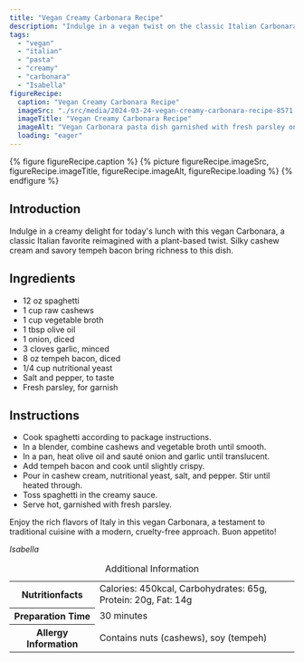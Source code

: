 ```yaml
---
title: "Vegan Creamy Carbonara Recipe"
description: "Indulge in a vegan twist on the classic Italian Carbonara with this creamy recipe. Silky cashew cream and savory tempeh bacon come together to create a rich and flavorful dish."
tags:
  - "vegan"
  - "italian"
  - "pasta"
  - "creamy"
  - "carbonara"
  - "Isabella"
figureRecipe: 
  caption: "Vegan Creamy Carbonara Recipe"
  imageSrc: "./src/media/2024-03-24-vegan-creamy-carbonara-recipe-8571.png"
  imageTitle: "Vegan Creamy Carbonara Recipe"
  imageAlt: "Vegan Carbonara pasta dish garnished with fresh parsley on a rustic table, inviting warmth and Italian comfort food vibes"
  loading: "eager"
---
```


{% figure figureRecipe.caption %}
{% picture figureRecipe.imageSrc, figureRecipe.imageTitle, figureRecipe.imageAlt, figureRecipe.loading %}
{% endfigure %}

## Introduction

Indulge in a creamy delight for today's lunch with this vegan Carbonara, a classic Italian favorite reimagined with a plant-based twist. Silky cashew cream and savory tempeh bacon bring richness to this dish.

## Ingredients

- 12 oz spaghetti
- 1 cup raw cashews
- 1 cup vegetable broth
- 1 tbsp olive oil
- 1 onion, diced
- 3 cloves garlic, minced
- 8 oz tempeh bacon, diced
- 1/4 cup nutritional yeast
- Salt and pepper, to taste
- Fresh parsley, for garnish

## Instructions

- Cook spaghetti according to package instructions.
- In a blender, combine cashews and vegetable broth until smooth.
- In a pan, heat olive oil and sauté onion and garlic until translucent.
- Add tempeh bacon and cook until slightly crispy.
- Pour in cashew cream, nutritional yeast, salt, and pepper. Stir until heated through.
- Toss spaghetti in the creamy sauce.
- Serve hot, garnished with fresh parsley.

Enjoy the rich flavors of Italy in this vegan Carbonara, a testament to traditional cuisine with a modern, cruelty-free approach. Buon appetito!

*Isabella*

<table><caption class='sr-only'>Additional Information</caption><tr><th>Nutritionfacts</th><td>Calories: 450kcal, Carbohydrates: 65g, Protein: 20g, Fat: 14g&nbsp;</td></tr><tr><th>Preparation Time</th><td>30 minutes&nbsp;</td></tr><tr><th>Allergy Information</th><td>Contains nuts (cashews), soy (tempeh)&nbsp;</td></tr></table>

